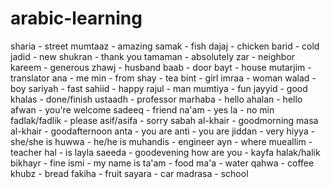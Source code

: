 # arabic-learning 
sharia - street 
mumtaaz - amazing 
samak - fish 
dajaj - chicken 
barid - cold 
jadid - new 
shukran - thank you 
tamaman - absolutely
zar - neighbor
kareem - generous
zhawj - husband 
baab - door 
bayt - house 
mutarjim - translator
ana - me 
min - from
shay - tea 
bint - girl
imraa - woman
walad - boy 
sariyah - fast
sahiid - happy
rajul - man
mumtiya - fun
jayyid - good
khalas - done/finish
ustaadh - professor
marhaba - hello
ahalan - hello
afwan - you're welcome
sadeeq - friend
na'am - yes 
la - no
min fadlak/fadlik - please
asif/asifa - sorry
sabah al-khair - goodmorning
masa al-khair - goodafternoon
anta - you are
anti - you are
jiddan - very
hiyya - she/she is
huwwa - he/he is
muhandis - engineer
ayn - where
mueallim - teacher
hal - is
layla saeeda - goodevening
how are you - kayfa halak/halik
bikhayr - fine 
ismi - my name is
ta'am - food
ma'a - water
qahwa - coffee
khubz - bread
fakiha - fruit
sayara - car 
madrasa - school
